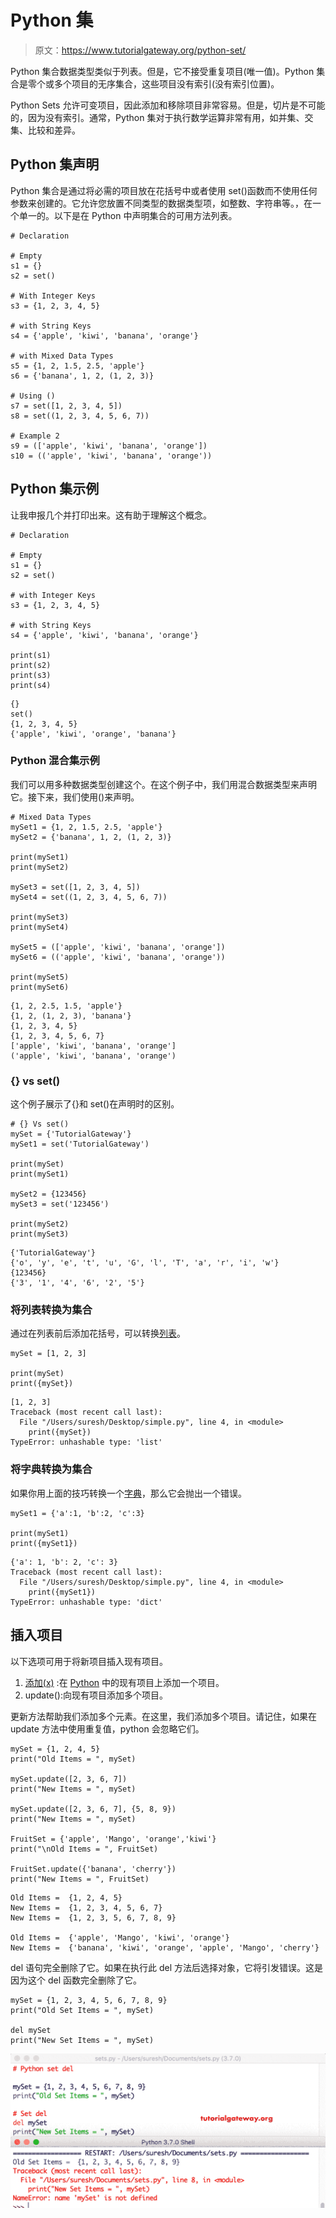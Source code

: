 # Python 集

> 原文：<https://www.tutorialgateway.org/python-set/>

Python 集合数据类型类似于列表。但是，它不接受重复项目(唯一值)。Python 集合是零个或多个项目的无序集合，这些项目没有索引(没有索引位置)。

Python Sets 允许可变项目，因此添加和移除项目非常容易。但是，切片是不可能的，因为没有索引。通常，Python 集对于执行数学运算非常有用，如并集、交集、比较和差异。

## Python 集声明

Python 集合是通过将必需的项目放在花括号中或者使用 set()函数而不使用任何参数来创建的。它允许您放置不同类型的数据类型项，如整数、字符串等。，在一个单一的。以下是在 Python 中声明集合的可用方法列表。

```
# Declaration

# Empty
s1 = {}
s2 = set()

# With Integer Keys
s3 = {1, 2, 3, 4, 5}

# with String Keys
s4 = {'apple', 'kiwi', 'banana', 'orange'}

# with Mixed Data Types
s5 = {1, 2, 1.5, 2.5, 'apple'}
s6 = {'banana', 1, 2, (1, 2, 3)}

# Using ()
s7 = set([1, 2, 3, 4, 5])
s8 = set((1, 2, 3, 4, 5, 6, 7))

# Example 2
s9 = (['apple', 'kiwi', 'banana', 'orange'])
s10 = (('apple', 'kiwi', 'banana', 'orange'))
```

## Python 集示例

让我申报几个并打印出来。这有助于理解这个概念。

```
# Declaration

# Empty 
s1 = {}
s2 = set()

# with Integer Keys
s3 = {1, 2, 3, 4, 5}

# with String Keys
s4 = {'apple', 'kiwi', 'banana', 'orange'}

print(s1)
print(s2)
print(s3)
print(s4)
```

```
{}
set()
{1, 2, 3, 4, 5}
{'apple', 'kiwi', 'orange', 'banana'}
```

### Python 混合集示例

我们可以用多种数据类型创建这个。在这个例子中，我们用混合数据类型来声明它。接下来，我们使用()来声明。

```
# Mixed Data Types
mySet1 = {1, 2, 1.5, 2.5, 'apple'}
mySet2 = {'banana', 1, 2, (1, 2, 3)}

print(mySet1)
print(mySet2)

mySet3 = set([1, 2, 3, 4, 5])
mySet4 = set((1, 2, 3, 4, 5, 6, 7))

print(mySet3)
print(mySet4)

mySet5 = (['apple', 'kiwi', 'banana', 'orange'])
mySet6 = (('apple', 'kiwi', 'banana', 'orange'))

print(mySet5)
print(mySet6)
```

```
{1, 2, 2.5, 1.5, 'apple'}
{1, 2, (1, 2, 3), 'banana'}
{1, 2, 3, 4, 5}
{1, 2, 3, 4, 5, 6, 7}
['apple', 'kiwi', 'banana', 'orange']
('apple', 'kiwi', 'banana', 'orange')
```

### {} vs set()

这个例子展示了{}和 set()在声明时的区别。

```
# {} Vs set()
mySet = {'TutorialGateway'}
mySet1 = set('TutorialGateway')

print(mySet)
print(mySet1)

mySet2 = {123456}
mySet3 = set('123456')

print(mySet2)
print(mySet3)
```

```
{'TutorialGateway'}
{'o', 'y', 'e', 't', 'u', 'G', 'l', 'T', 'a', 'r', 'i', 'w'}
{123456}
{'3', '1', '4', '6', '2', '5'}
```

### 将列表转换为集合

通过在列表前后添加花括号，可以转换[列表](https://www.tutorialgateway.org/python-list/)。

```
mySet = [1, 2, 3]

print(mySet)
print({mySet})
```

```
[1, 2, 3]
Traceback (most recent call last):
  File "/Users/suresh/Desktop/simple.py", line 4, in <module>
    print({mySet})
TypeError: unhashable type: 'list'
```

### 将字典转换为集合

如果你用上面的技巧转换一个[字典](https://www.tutorialgateway.org/python-dictionary/)，那么它会抛出一个错误。

```
mySet1 = {'a':1, 'b':2, 'c':3}

print(mySet1)
print({mySet1})
```

```
{'a': 1, 'b': 2, 'c': 3}
Traceback (most recent call last):
  File "/Users/suresh/Desktop/simple.py", line 4, in <module>
    print({mySet1})
TypeError: unhashable type: 'dict'
```

## 插入项目

以下选项可用于将新项目插入现有项目。

1.  [添加(x)](https://www.tutorialgateway.org/python-set-add/) :在 [Python](https://www.tutorialgateway.org/python-tutorial/) 中的现有项目上添加一个项目。
2.  update():向现有项目添加多个项目。

更新方法帮助我们添加多个元素。在这里，我们添加多个项目。请记住，如果在 update 方法中使用重复值，python 会忽略它们。

```
mySet = {1, 2, 4, 5}
print("Old Items = ", mySet)

mySet.update([2, 3, 6, 7])
print("New Items = ", mySet)

mySet.update([2, 3, 6, 7], {5, 8, 9})
print("New Items = ", mySet)

FruitSet = {'apple', 'Mango', 'orange','kiwi'}
print("\nOld Items = ", FruitSet)

FruitSet.update({'banana', 'cherry'})
print("New Items = ", FruitSet)
```

```
Old Items =  {1, 2, 4, 5}
New Items =  {1, 2, 3, 4, 5, 6, 7}
New Items =  {1, 2, 3, 5, 6, 7, 8, 9}

Old Items =  {'apple', 'Mango', 'kiwi', 'orange'}
New Items =  {'banana', 'kiwi', 'orange', 'apple', 'Mango', 'cherry'}
```

del 语句完全删除了它。如果在执行此 del 方法后选择对象，它将引发错误。这是因为这个 del 函数完全删除了它。

```
mySet = {1, 2, 3, 4, 5, 6, 7, 8, 9}
print("Old Set Items = ", mySet)

del mySet
print("New Set Items = ", mySet)
```

![Python set Example 13](img/c45eacd978e1bfc3df96a1c9eeea9151.png)